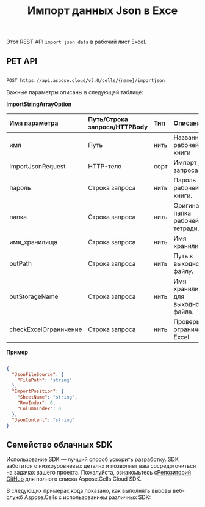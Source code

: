 ﻿---
title: Импорт данных Json в Exce
second_title: Aspose.Cells Cloud Documen
linktitle: Импорт Jso
type: docs
url: /ru/import-json-data-into-excel/
aliases: [ /import/json/]
keywords: Import Json data into Excel
description: Aspose.Cells Cloud REST API поддерживает импорт данных массива строк в файлы Excel. SDK поддерживает различные языки разработки. Они включают Android, C#, Go, Java, NodeJS, Perl, PHP, Python, Ruby и Swift
weight: 40
kwords: Excel, Office Облако, REST API, Электронная таблица, PDF, CSV, Json, Markdown, Импорт данных Json в Excel
---
Этот REST API `import json data` в рабочий лист Excel.

## РЕТ API

```bash

POST https://api.aspose.cloud/v3.0/cells/{name}/importjson

```

Важные параметры описаны в следующей таблице:

**ImportStringArrayOption**

|Имя параметра| Путь/Строка запроса/HTTPBody|Тип|Описание|
|:- |:- |:- |:- |
| имя| Путь| нить| Название рабочей книги|
| importJsonRequest| HTTP-тело| сорт| Импорт json-запроса.|
| пароль| Строка запроса| нить| Пароль рабочей книги.|
| папка| Строка запроса| нить| Оригинальная папка рабочей тетради.|
| имя_хранилища| Строка запроса| нить| Имя хранилища.|
| outPath| Строка запроса| нить| Путь к выходному файлу.|
| outStorageName| Строка запроса| нить| Имя хранилища для выходного файла.|
| checkExcelОграничение| Строка запроса| нить| Проверьте ограничение Excel.|

**Пример**

```json

{
  "JsonFileSource": {
    "FilePath": "string"
  },
  "ImportPosition": {
    "SheetName": "string",
    "RowIndex": 0,
    "ColumnIndex": 0
  },
  "JsonContent": "string"
}

```

## Семейство облачных SDK

 Использование SDK — лучший способ ускорить разработку. SDK заботится о низкоуровневых деталях и позволяет вам сосредоточиться на задачах вашего проекта. Пожалуйста, ознакомьтесь с[Репозиторий GitHub](https://github.com/aspose-cells-cloud) для полного списка Aspose.Cells Cloud SDK.

В следующих примерах кода показано, как выполнять вызовы веб-служб Aspose.Cells с использованием различных SDK:

